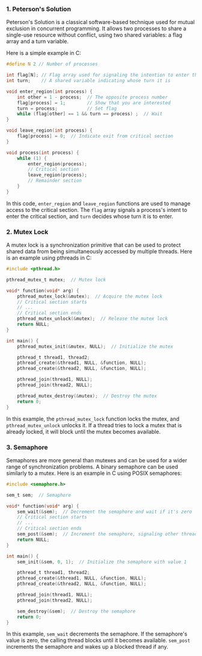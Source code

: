 
### 1. Peterson's Solution

Peterson's Solution is a classical software-based technique used for mutual exclusion in concurrent programming. It allows two processes to share a single-use resource without conflict, using two shared variables: a flag array and a turn variable.

Here is a simple example in C:

```c
#define N 2 // Number of processes

int flag[N]; // Flag array used for signaling the intention to enter the critical section
int turn;    // A shared variable indicating whose turn it is

void enter_region(int process) {
    int other = 1 - process;  // The opposite process number
    flag[process] = 1;        // Show that you are interested
    turn = process;           // Set flag
    while (flag[other] == 1 && turn == process) ;  // Wait
}

void leave_region(int process) {
    flag[process] = 0;  // Indicate exit from critical section
}

void process(int process) {
    while (1) {
        enter_region(process);
        // Critical section
        leave_region(process);
        // Remainder section
    }
}
```

In this code, `enter_region` and `leave_region` functions are used to manage access to the critical section. The `flag` array signals a process's intent to enter the critical section, and `turn` decides whose turn it is to enter.

### 2. Mutex Lock

A mutex lock is a synchronization primitive that can be used to protect shared data from being simultaneously accessed by multiple threads. Here is an example using pthreads in C:

```c
#include <pthread.h>

pthread_mutex_t mutex;  // Mutex lock

void* function(void* arg) {
    pthread_mutex_lock(&mutex);  // Acquire the mutex lock
    // Critical section starts
    // ...
    // Critical section ends
    pthread_mutex_unlock(&mutex);  // Release the mutex lock
    return NULL;
}

int main() {
    pthread_mutex_init(&mutex, NULL);  // Initialize the mutex

    pthread_t thread1, thread2;
    pthread_create(&thread1, NULL, &function, NULL);
    pthread_create(&thread2, NULL, &function, NULL);

    pthread_join(thread1, NULL);
    pthread_join(thread2, NULL);

    pthread_mutex_destroy(&mutex);  // Destroy the mutex
    return 0;
}
```

In this example, the `pthread_mutex_lock` function locks the mutex, and `pthread_mutex_unlock` unlocks it. If a thread tries to lock a mutex that is already locked, it will block until the mutex becomes available.

### 3. Semaphore

Semaphores are more general than mutexes and can be used for a wider range of synchronization problems. A binary semaphore can be used similarly to a mutex. Here is an example in C using POSIX semaphores:

```c
#include <semaphore.h>

sem_t sem;  // Semaphore

void* function(void* arg) {
    sem_wait(&sem);  // Decrement the semaphore and wait if it's zero
    // Critical section starts
    // ...
    // Critical section ends
    sem_post(&sem);  // Increment the semaphore, signaling other threads
    return NULL;
}

int main() {
    sem_init(&sem, 0, 1);  // Initialize the semaphore with value 1

    pthread_t thread1, thread2;
    pthread_create(&thread1, NULL, &function, NULL);
    pthread_create(&thread2, NULL, &function, NULL);

    pthread_join(thread1, NULL);
    pthread_join(thread2, NULL);

    sem_destroy(&sem);  // Destroy the semaphore
    return 0;
}
```

In this example, `sem_wait` decrements the semaphore. If the semaphore's value is zero, the calling thread blocks until it becomes available. `sem_post` increments the semaphore and wakes up a blocked thread if any.